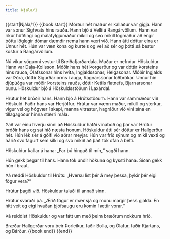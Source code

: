 ```yaml
---
title: Njála/1
---
```


{{start|Njála/1}}
{{book start}}
Mörður hét maður er kallaður var gígja. Hann var sonur
Sighvats hins rauða. Hann bjó á Velli á Rangárvöllum. Hann
var ríkur höfðingi og málafylgjumaður mikill og svo mikill
lögmaður að engir þóttu löglegir dómar dæmdir nema hann væri
við. Hann átti dóttur eina er Unnur hét. Hún var væn kona og
kurteis og vel að sér og þótti sá bestur kostur á
Rangárvöllum.

Nú víkur sögunni vestur til Breiðafjarðardala. Maður er
nefndur Höskuldur. Hann var Dala-Kollsson. Móðir hans hét
Þorgerður og var dóttir Þorsteins hins rauða, Ólafssonar hins
hvíta, Ingjaldssonar, Helgasonar. Móðir Ingjalds var Þóra,
dóttir Sigurðar orms í auga, Ragnarssonar loðbrókar. Unnur
hin djúpúðga var móðir Þorsteins rauðs, dóttir Ketils
flatnefs, Bjarnarsonar bunu. Höskuldur bjó á Höskuldsstöðum í
Laxárdal.

Hrútur hét bróðir hans. Hann bjó á Hrútsstöðum. Hann var
sammæður við Höskuld. Faðir hans var Herjólfur. Hrútur var
vænn maður, mikill og sterkur, vígur vel og hógvær í skapi,
manna vitrastur, hagráður við vini sína en tillagagóður hinna
stærri mála.

Það var einu hverju sinni að Höskuldur hafði vinaboð og þar
var Hrútur bróðir hans og sat hið næsta honum. Höskuldur átti
sér dóttur er Hallgerður hét. Hún lék sér á gólfi við aðrar
meyjar. Hún var fríð sýnum og mikil vexti og hárið svo fagurt
sem silki og svo mikið að það tók ofan á belti.

Höskuldur kallar á hana: „Far þú hingað til mín,“ sagði hann.

Hún gekk þegar til hans. Hann tók undir hökuna og kyssti
hana. Síðan gekk hún í braut.

Þá ræddi Höskuldur til Hrúts: „Hversu líst þér á mey þessa,
þykir þér eigi fögur vera?“

Hrútur þagði við. Höskuldur talaði til annað sinn.

Hrútur svaraði þá. „Ærið fögur er mær sjá og munu margir þess
gjalda. En hitt veit eg eigi hvaðan þjófsaugu eru komin í
ættir vorar.“

Þá reiddist Höskuldur og var fátt um með þeim bræðrum nokkura
hríð.

Bræður Hallgerðar voru þeir Þorleikur, faðir Bolla, og
Ólafur, faðir Kjartans, og Bárður.
{{book end}}
{{end}}